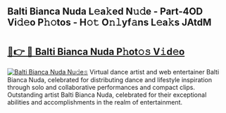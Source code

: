 ## Balti Bianca Nuda L𝚎a𝚔ed N𝚞𝚍e - Part-4OD Vi𝚍𝚎o P𝚑𝚘tos - H𝚘𝚝 O𝚗𝚕yf𝚊ns L𝚎a𝚔s JAtdM

# <h2><a href="http://kf3uy35.oniu.top/?m=Balti+Bianca+Nuda">🔗👉 🔴 Balti Bianca Nuda P𝚑ot𝚘𝚜 V𝚒d𝚎o</a></h2>

[![Balti Bianca Nuda Nu𝚍e𝚜](https://i.imgur.com/0qMVB7G.gif)](http://kf3uy35.oniu.top/?m=Balti+Bianca+Nuda)
Virtual dance artist and web entertainer Balti Bianca Nuda, celebrated for distributing dance and lifestyle inspiration through solo and collaborative performances and compact clips. Outstanding artist Balti Bianca Nuda, celebrated for their exceptional abilities and accomplishments in the realm of entertainment.  
